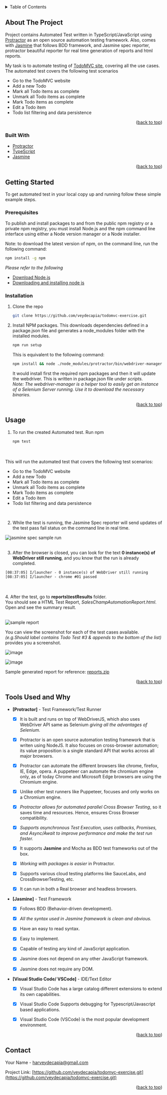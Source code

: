 
<div id="top"></div>

<!-- TABLE OF CONTENTS -->

<details>
  <summary>Table of Contents</summary>
  <ol>
    <li>
      <a href="#about-the-project">About The Project</a>
      <ul>
        <li><a href="#built-with">Built With</a></li>
      </ul>
    </li>
    <li>
      <a href="#getting-started">Getting Started</a>
      <ul>
        <li><a href="#prerequisites">Prerequisites</a></li>
        <li><a href="#installation">Installation</a></li>
      </ul>
    </li>
    <li><a href="#usage">Usage</a></li>
    <li><a href="#tools">Tools Used and Why</a></li>
    <li><a href="#contact">Contact</a></li>
  </ol>
</details>



<!-- ABOUT THE PROJECT -->
## About The Project

Project contains Automated Test written in TypeScript/JavaScript using [Protractor](https://www.protractortest.org/#/infrastructure) as an open source automation testing framework. Also, comes with [Jasmine](https://jasmine.github.io/) that follows BDD framework, and Jasmine spec reporter, protractor beautiful reporter for real time generation of reports and html reports.

My task is to automate testing of [TodoMVC site](https://www.todobackend.com/client/index.html?https://todo-backend-django.herokuapp.com/), covering all the use cases.
The automated test covers the following test scenarios
* Go to the TodoMVC website
* Add a new Todo
* Mark all Todo items as complete
* Unmark all Todo items as complete
* Mark Todo items as complete
* Edit a Todo item
* Todo list filtering and data persistence

<p align="right">(<a href="#top">back to top</a>)</p>



### Built With

* [Protractor](https://www.protractortest.org/#/infrastructure)
* [TypeScript](https://www.typescriptlang.org/)
* [Jasmine](https://jasmine.github.io/)


<p align="right">(<a href="#top">back to top</a>)</p>



<!-- GETTING STARTED -->
## Getting Started

To get automated test in your local copy up and running follow these simple example steps.


### Prerequisites
To publish and install packages to and from the public npm registry or a private npm registry, you must install Node.js and the npm command line interface using either a Node version manager or a Node installer.

Note: to download the latest version of npm, on the command line, run the following command:
   ```sh
   npm install -g npm
   ```
*Please refer to the following*
* [Download Node.js](https://nodejs.org/en/download/)
* [Downloading and installing node js](https://docs.npmjs.com/downloading-and-installing-node-js-and-npm)


### Installation

1. Clone the repo
   ```sh
   git clone https://github.com/veydecapia/todomvc-exercise.git
   ```
2. Install NPM packages. This downloads dependencies defined in a package.json file and generates a node_modules folder with the installed modules.
   ```sh
   npm run setup
   ```
   
   This is equivalent to the following command:
   ```sh
   npm install && node ./node_modules/protractor/bin/webdriver-manager update
   ```
   
   It would install first the required npm packages and then it will update the webdriver. This is written in package.json file under *scripts.*
   <br/>*Note: The webdriver-manager is a helper tool to easily get an instance of a Selenium Server running. Use it to download the necessary binaries.*

<p align="right">(<a href="#top">back to top</a>)</p>



<!-- USAGE EXAMPLES -->
## Usage

1. To run the created Automated test.
Run npm
   ```sh
   npm test
   ```
<br/><br/>
This will run the automated test that covers the following test scenarios: <br/>
* Go to the TodoMVC website
* Add a new Todo
* Mark all Todo items as complete
* Unmark all Todo items as complete
* Mark Todo items as complete
* Edit a Todo item
* Todo list filtering and data persistence

<br/>

2. While the test is running, the Jasmine Spec reporter will send updates of the test pass fail status on the command line in real time.<br/> 

![jasmine spec sample run](https://user-images.githubusercontent.com/6094567/141874714-5d1608fd-76fb-496b-8e8a-a4639e4b3dfd.png)<br/><br/>


3. After the browser is closed, you can look for the text **0 instance(s) of WebDriver still running**, and you know that the run is already completed.
```
[08:37:05] I/launcher - 0 instance(s) of WebDriver still running
[08:37:05] I/launcher - chrome #01 passed
```
<br/><br/>
4. After the test, go to **reports\testResults** folder.<br/>
  You should see a HTML Test Report, *SalesChampAutomationReport.html*. Open and see the summary result.<br/><br/>
  
  ![sample report](https://user-images.githubusercontent.com/6094567/141874826-1781dc44-e06a-44f4-a344-d8ce6a0bf6aa.png)
  
  You can view the screenshot for each of the test cases available. *(e.g.Should label contains Todo Test #3 & appends to the bottom of the list)* provides you a screenshot.<br/>

  ![image](https://user-images.githubusercontent.com/6094567/141874992-9e3cb138-485a-494e-afdf-96920820b3ba.png)
  
  ![image](https://user-images.githubusercontent.com/6094567/141875024-e65b6a9a-14c6-42a4-8fbb-9123d615e054.png)
 
  Sample generated report for reference: [reports.zip](https://github.com/veydecapia/todomvc-exercise/files/7542445/reports.zip)



<p align="right">(<a href="#top">back to top</a>)</p>



<!-- ROADMAP -->
## Tools Used and Why

- **[Protractor]** - Test Framework/Test Runner
   - [x] It is built and runs on top of WebDriverJS, which also uses WebDriver API same as Selenium *giving all the advantages of Selenium.*
   - [x] Protractor is an open source automation testing framework that is writen using NodeJS. It also focuses on cross-browser automation; its value proposition is a single standard API that works across all major browsers.
   - [x] Protractor can automate the different browsers like chrome, firefox, IE, Edge, opera. A puppeteer can automate the chromium engine only, as of today Chrome and Microsoft Edge browsers are using the Chromium engine. 
   - [x] Unlike other test runners like Puppeteer, focuses and only works on a Chromium engine.
   - [x] *Protractor allows for automated parallel Cross Browser Testing*, so it saves time and resources. Hence, ensures Cross Browser compatibility.
   - [x] *Supports asynchronous Test Execution, uses callbacks, Promises, and Async/Await to improve performance and make the test run faster.*
   - [x] It supports **Jasmine** and Mocha as BDD test frameworks out of the box.
   - [x] *Working with packages is easier* in Protractor.
   - [x] Supports various cloud testing platforms like SauceLabs, and CrossBrowserTesting, etc.
   - [x] It can run in both a Real browser and headless browsers.


- **[Jasmine]** - Test Framework
   - [x] Follows BDD (Behavior-driven development).
   - [x] *All the syntax used in Jasmine framework is clean and obvious.*
   - [x] Have an easy to read syntax.
   - [x] Easy to implement.
   - [x] Capable of testing any kind of JavaScript application.
   - [x] Jasmine does not depend on any other JavaScript framework.
   - [x] Jasmine does not require any DOM.


- **[Visual Studio Code/ VSCode]** - IDE/Text Editor
   - [x] Visual Studio Code has a large catalog different extensions to extend its own capabilities.
   - [x] Visual Studio Code Supports debugging for Typescript/Javascript based applications.
   - [x] Visual Studio Code (VSCode) is the most popular development environment.


<p align="right">(<a href="#top">back to top</a>)</p>


<!-- CONTACT -->
## Contact

Your Name - harveydecapia@gmail.com

Project Link: [https://github.com/veydecapia/todomvc-exercise.git](https://github.com/veydecapia/todomvc-exercise.git)

<p align="right">(<a href="#top">back to top</a>)</p>
